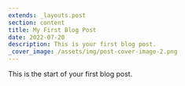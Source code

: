 ```yaml
---
extends: _layouts.post
section: content
title: My First Blog Post
date: 2022-07-20
description: This is your first blog post.
_cover_image: /assets/img/post-cover-image-2.png
---
```


This is the start of your first blog post.
